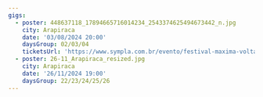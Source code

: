 ```yaml
---
gigs:
  - poster: 448637118_17894665716014234_2543374625494673442_n.jpg
    city: Arapiraca
    date: '03/08/2024 20:00'
    daysGroup: 02/03/04
    ticketsUrl: 'https://www.sympla.com.br/evento/festival-maxima-voltagem/2446327'
  - poster: 26-11_Arapiraca_resized.jpg
    city: Arapiraca
    date: '26/11/2024 19:00'
    daysGroup: 22/23/24/25/26
---
```


